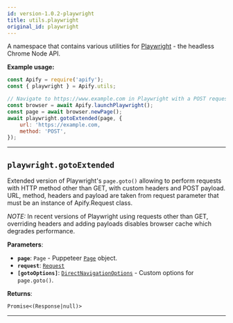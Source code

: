 ```yaml
---
id: version-1.0.2-playwright
title: utils.playwright
original_id: playwright
---
```


<a name="playwright"></a>

A namespace that contains various utilities for [Playwright](https://github.com/microsoft/playwright) - the headless Chrome Node API.

**Example usage:**

```javascript
const Apify = require('apify');
const { playwright } = Apify.utils;

// Navigate to https://www.example.com in Playwright with a POST request
const browser = await Apify.launchPlaywright();
const page = await browser.newPage();
await playwright.gotoExtended(page, {
    url: 'https://example.com,
    method: 'POST',
});
```

---

<a name="gotoextended"></a>

## `playwright.gotoExtended`

Extended version of Playwright's `page.goto()` allowing to perform requests with HTTP method other than GET, with custom headers and POST payload.
URL, method, headers and payload are taken from request parameter that must be an instance of Apify.Request class.

_NOTE:_ In recent versions of Playwright using requests other than GET, overriding headers and adding payloads disables browser cache which degrades
performance.

**Parameters**:

-   **`page`**: `Page` - Puppeteer [`Page`](https://playwright.dev/docs/api/class-page) object.
-   **`request`**: [`Request`](../api/request)
-   **`[gotoOptions]`**: [`DirectNavigationOptions`](../typedefs/direct-navigation-options) - Custom options for `page.goto()`.

**Returns**:

`Promise<(Response|null)>`

---
